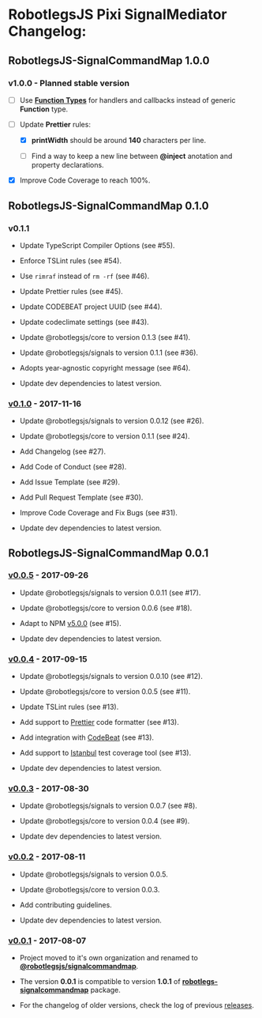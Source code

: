 # RobotlegsJS Pixi SignalMediator Changelog:

## RobotlegsJS-SignalCommandMap 1.0.0

### v1.0.0 - Planned stable version

- [ ] Use [**Function Types**](https://www.typescriptlang.org/docs/handbook/functions.html) for handlers and callbacks instead of generic **Function** type.

- [ ] Update **Prettier** rules:

  - [x] **printWidth** should be around **140** characters per line.

  - [ ] Find a way to keep a new line between **@inject** anotation and property declarations.

- [x] Improve Code Coverage to reach 100%.

## RobotlegsJS-SignalCommandMap 0.1.0

### v0.1.1

- Update TypeScript Compiler Options (see #55).

- Enforce TSLint rules (see #54).

- Use `rimraf` instead of `rm -rf` (see #46).

- Update Prettier rules (see #45).

- Update CODEBEAT project UUID (see #44).

- Update codeclimate settings (see #43).

- Update @robotlegsjs/core to version 0.1.3 (see #41).

- Update @robotlegsjs/signals to version 0.1.1 (see #36).

- Adopts year-agnostic copyright message (see #64).

- Update dev dependencies to latest version.

### [v0.1.0](https://github.com/RobotlegsJS/RobotlegsJS-SignalCommandMap/releases/tag/0.1.0) - 2017-11-16

- Update @robotlegsjs/signals to version 0.0.12 (see #26).

- Update @robotlegsjs/core to version 0.1.1 (see #24).

- Add Changelog (see #27).

- Add Code of Conduct (see #28).

- Add Issue Template (see #29).

- Add Pull Request Template (see #30).

- Improve Code Coverage and Fix Bugs (see #31).

- Update dev dependencies to latest version.

## RobotlegsJS-SignalCommandMap 0.0.1

### [v0.0.5](https://github.com/RobotlegsJS/RobotlegsJS-SignalCommandMap/releases/tag/0.0.5) - 2017-09-26

- Update @robotlegsjs/signals to version 0.0.11 (see #17).

- Update @robotlegsjs/core to version 0.0.6 (see #18).

- Adapt to NPM [v5.0.0](http://blog.npmjs.org/post/161081169345/v500) (see #15).

- Update dev dependencies to latest version.

### [v0.0.4](https://github.com/RobotlegsJS/RobotlegsJS-SignalCommandMap/releases/tag/0.0.4) - 2017-09-15

- Update @robotlegsjs/signals to version 0.0.10 (see #12).

- Update @robotlegsjs/core to version 0.0.5 (see #11).

- Update TSLint rules (see #13).

- Add support to [Prettier](https://prettier.io) code formatter (see #13).

- Add integration with [CodeBeat](https://codebeat.co) (see #13).

- Add support to [Istanbul](https://istanbul.js.org) test coverage tool (see #13).

- Update dev dependencies to latest version.

### [v0.0.3](https://github.com/RobotlegsJS/RobotlegsJS-SignalCommandMap/releases/tag/0.0.3) - 2017-08-30

- Update @robotlegsjs/signals to version 0.0.7 (see #8).

- Update @robotlegsjs/core to version 0.0.4 (see #9).

- Update dev dependencies to latest version.

### [v0.0.2](https://github.com/RobotlegsJS/RobotlegsJS-SignalCommandMap/releases/tag/0.0.2) - 2017-08-11

- Update @robotlegsjs/signals to version 0.0.5.

- Update @robotlegsjs/core to version 0.0.3.

- Add contributing guidelines.

- Update dev dependencies to latest version.

### [v0.0.1](https://github.com/RobotlegsJS/RobotlegsJS-SignalCommandMap/releases/tag/0.0.1) - 2017-08-07

- Project moved to it's own organization and renamed to [**@robotlegsjs/signalcommandmap**](https://www.npmjs.com/package/@robotlegsjs/signalcommandmap).

- The version **0.0.1** is compatible to version **1.0.1** of [**robotlegs-signalcommandmap**](https://www.npmjs.com/package/robotlegs-signalcommandmap) package.

- For the changelog of older versions, check the log of previous [releases](https://github.com/GoodgameStudios/RobotlegsJS-SignalCommandMap/releases).
